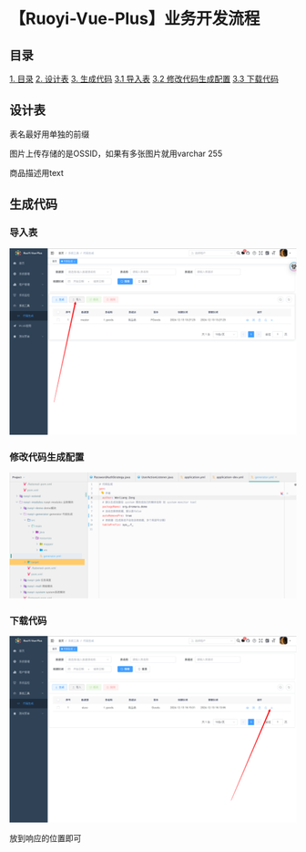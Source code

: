 # 【Ruoyi-Vue-Plus】业务开发流程

## 目录
[1. 目录](#目录)
[2. 设计表](#设计表)
[3. 生成代码](#生成代码)
    [3.1 导入表](#导入表)
    [3.2 修改代码生成配置](#修改代码生成配置)
    [3.3 下载代码](#下载代码)



## 设计表

表名最好用单独的前缀

图片上传存储的是OSSID，如果有多张图片就用varchar 255

商品描述用text

## 生成代码

### 导入表

![image-20241213132832459](./imgs/image-20241213132832459.png)



### 修改代码生成配置

![image-20241213134526211](./imgs/image-20241213134526211.png)

### 下载代码

![image-20241213163952713](./imgs/image-20241213163952713.png)

放到响应的位置即可